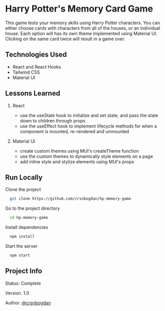
# Harry Potter's Memory Card Game

This game tests your memory skills using Harry Potter characters. You can either choose cards with characters from all of the houses, or an individual house. Each option will has its own theme implemented using Material UI. Clicking on the same card twice will result in a game over.

## Technologies Used
- React and React Hooks
- Tailwind CSS
- Material UI
## Lessons Learned

1. React

    - use the useState hook to initialize and set state, and pass the state down to children through props
    - use the useEffect hook to implement lifecycle methods for when a component is mounted, re-rendered and unmounted
     

2. Material UI

    - create custom themes using MUI's createTheme function
    - use the custom themes to dynamically style elements on a page
    - add inline style and stylize elements using MUI's props

## Run Locally

Clone the project
```bash
  git clone https://github.com/crsnbogdan/hp-memory-game
```

Go to the project directory
```bash
  cd hp-memory-game
```

Install dependencies
```bash
  npm install
```

Start the server
```bash
  npm start
```


## Project Info
Status: Complete

Version. 1.0

Author: [@crsnbogdan](https://www.github.com/crsnbogdan)